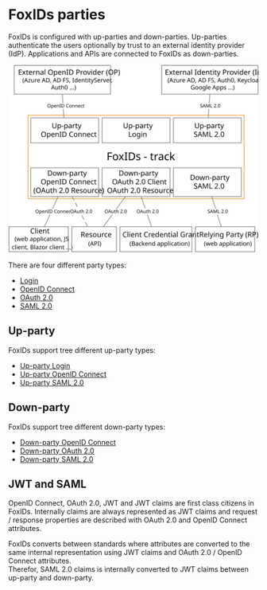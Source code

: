 ﻿# FoxIDs parties

FoxIDs is configured with up-parties and down-parties. Up-parties authenticate the users optionally by trust to an external identity provider (IdP). Applications and APIs are connected to FoxIDs as down-parties.

![FoxIDs up-parties and down-parties](images/parties.svg)

There are four different party types:

- [Login](login.md)
- [OpenID Connect](oidc.md)
- [OAuth 2.0](oauth-2.0.md)
- [SAML 2.0](saml-2.0.md)

## Up-party

FoxIDs support tree different up-party types:

- [Up-party Login](login.md)
- [Up-party OpenID Connect](up-party-oidc.md)
- [Up-party SAML 2.0](up-party-saml-2.0.md)

## Down-party

FoxIDs support tree different down-party types:

- [Down-party OpenID Connect](down-party-oidc.md)
- [Down-party OAuth 2.0](down-party-oauth-2.0.md)
- [Down-party SAML 2.0](down-party-saml-2.0.md)

## JWT and SAML 
OpenID Connect, OAuth 2.0, JWT and JWT claims are first class citizens in FoxIDs. Internally claims are always represented as JWT claims and request / response properties are described with OAuth 2.0 and OpenID Connect attributes. 

FoxIDs converts between standards where attributes are converted to the same internal representation using JWT claims and OAuth 2.0 / OpenID Connect attributes.  
Therefor, SAML 2.0 claims is internally converted to JWT claims between up-party and down-party.
